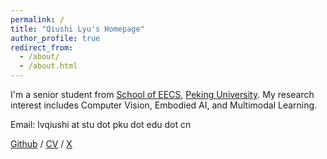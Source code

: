 ```yaml
---
permalink: /
title: "Qiushi Lyu's Homepage"
author_profile: true
redirect_from: 
  - /about/
  - /about.html
---
```


I'm a senior student from [School of EECS](https://eecs.pku.edu.cn/), [Peking University](https://www.pku.edu.cn/). My research interest includes Computer Vision, Embodied AI, and Multimodal Learning.

Email: lvqiushi at stu dot pku dot edu dot cn

[Github](https://github.com/AlfredLyu) / [CV](../assets/CV.pdf) / [X](https://x.com/Alfred1918652)